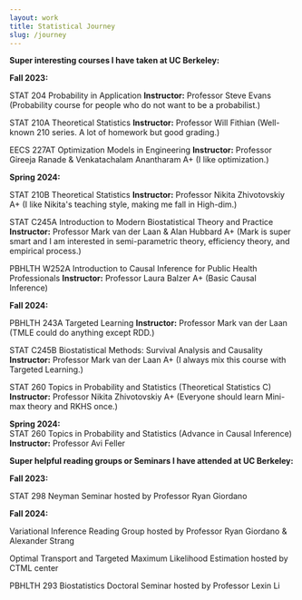 ```yaml
---
layout: work
title: Statistical Journey
slug: /journey
---
```


**Super interesting courses I have taken at UC Berkeley:**

**Fall 2023:** 

STAT 204 Probability in Application **Instructor:** Professor Steve Evans (Probability course for people who do not want to be a probabilist.)

STAT 210A Theoretical Statistics **Instructor:** Professor Will Fithian (Well-known 210 series. A lot of homework but good grading.)

EECS 227AT Optimization Models in Engineering **Instructor:** Professor Gireeja Ranade & Venkatachalam Anantharam  A+ (I like optimization.)

**Spring 2024:** 

STAT 210B Theoretical Statistics  **Instructor:** Professor Nikita Zhivotovskiy A+ (I like Nikita's teaching style, making me fall in High-dim.)

STAT C245A Introduction to Modern Biostatistical Theory and Practice **Instructor:** Professor Mark van der Laan & Alan Hubbard A+ (Mark is super smart and I am interested in semi-parametric theory, efficiency theory, and empirical process.)

PBHLTH W252A Introduction to Causal Inference for Public Health Professionals **Instructor:** Professor Laura Balzer A+ (Basic Causal Inference)

**Fall 2024:**  

PBHLTH 243A Targeted Learning **Instructor:** Professor Mark van der Laan (TMLE could do anything except RDD.)

STAT C245B Biostatistical Methods: Survival Analysis and Causality **Instructor:** Professor Mark van der Laan A+ (I always mix this course with Targeted Learning.)

STAT 260 Topics in Probability and Statistics (Theoretical Statistics C) **Instructor:** Professor Nikita Zhivotovskiy A+ (Everyone should learn Mini-max theory and RKHS once.)

**Spring 2024:**  
STAT 260 Topics in Probability and Statistics (Advance in Causal Inference) **Instructor:** Professor Avi Feller

**Super helpful reading groups or Seminars I have attended at UC Berkeley:**

**Fall 2023:**  

STAT 298 Neyman Seminar hosted by Professor Ryan Giordano

**Fall 2024:**  

Variational Inference Reading Group hosted by Professor Ryan Giordano & Alexander Strang

Optimal Transport and Targeted Maximum Likelihood Estimation hosted by CTML center

PBHLTH 293 Biostatistics Doctoral Seminar hosted by Professor Lexin Li
